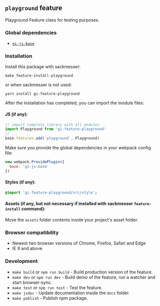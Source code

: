 ## `playground` feature

Playground Feature class for testing purposes.

### Global dependencies

* [`gi-js-base`](https://github.com/Goldinteractive/js-base)

### Installation

Install this package with sackmesser:

    make feature-install-playground

or when sackmesser is not used:

    yarn install gi-feature-playground

After the installation has completed, you can import the module files:

#### JS (if any):

```javascript
// import complete library with all modules
import Playground from 'gi-feature-playground'
// ...
base.features.add('playground', Playground)
```

Make sure you provide the global dependencies in your webpack config file:

```javascript
new webpack.ProvidePlugin({
  base: 'gi-js-base'
})
```

#### Styles (if any):

```sass
@import 'gi-feature-playground/src/style';
```

#### Assets (if any, but not necessary if installed with sackmesser `feature-install` command):

Move the `assets` folder contents inside your project's asset folder.

### Browser compatibility

* Newest two browser versions of Chrome, Firefox, Safari and Edge
* IE 9 and above

### Development

* `make build` or `npm run build` - Build production version of the feature.
* `make dev` or `npm run dev` - Build demo of the feature, run a watcher and start browser-sync.
* `make test` or `npm run test` - Test the feature.
* `make jsdoc` - Update documentation inside the `docs` folder.
* `make publish` - Publish npm package.
